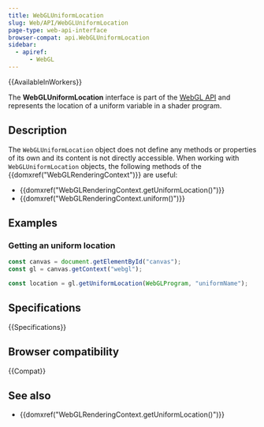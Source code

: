```yaml
---
title: WebGLUniformLocation
slug: Web/API/WebGLUniformLocation
page-type: web-api-interface
browser-compat: api.WebGLUniformLocation
sidebar:
  - apiref:
      - WebGL
---
```


{{AvailableInWorkers}}

The **WebGLUniformLocation** interface is part of the [WebGL API](/en-US/docs/Web/API/WebGL_API) and represents the location of a uniform variable in a shader program.

## Description

The `WebGLUniformLocation` object does not define any methods or properties of its own and its content is not directly accessible. When working with `WebGLUniformLocation` objects, the following methods of the {{domxref("WebGLRenderingContext")}} are useful:

- {{domxref("WebGLRenderingContext.getUniformLocation()")}}
- {{domxref("WebGLRenderingContext.uniform()")}}

## Examples

### Getting an uniform location

```js
const canvas = document.getElementById("canvas");
const gl = canvas.getContext("webgl");

const location = gl.getUniformLocation(WebGLProgram, "uniformName");
```

## Specifications

{{Specifications}}

## Browser compatibility

{{Compat}}

## See also

- {{domxref("WebGLRenderingContext.getUniformLocation()")}}

